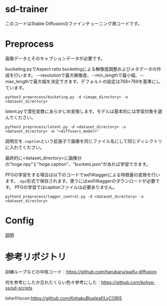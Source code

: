 # sd-trainer
このコードはStable Diffusionのファインチューニング用コードです。

# Preprocess
画像データとそのキャプションデータが必要です。

bucketing.pyでAspect ratio bucketingによる解像度調整およびメタデータの作成を行います。
--resolutionで最大解像度、--min_lengthで最小幅、--max_lengthで最大幅を決定できます。デフォルトの設定は768×768を基準にしています。
```
python3 preprocess/bucketing.py -d <image_directory> -o <dataset_directory>
```

latent.pyで潜在変数にあらかじめ変換します。モデルは基本的には学習対象を選んでください。
```
python3 preprocess/latent.py -d <dataset_directory> -o <dataset_directory> -m "<diffusers_model>"
```

説明文を```.caption```という拡張子で画像を同じファイル名にして同じディレクトリに入れてください。

最終的に<dataset_directory>に画像分の"hoge.npy"と"hoge.caption"、"buckets.json"があれば学習できます。

PFGの学習をする場合は以下のコードでwd14taggerによる特徴量の変換を行います。```.npz```形式で保存されます。使うにはwd14taggerのダウンロードが必要です。
PFGの学習ではcaptionファイルは必要ありません。
```
python3 preprocess/tagger_control.py -d <dataset_directory> -o <dataset_directory>
```

# Config
[説明](config/README.md)

# 参考リポジトリ
訓練ループなどの中核コード：https://github.com/harubaru/waifu-diffusion

何を参考にしたか忘れたくらい色々参考にした：https://github.com/kohya-ss/sd-scripts

lohaやlocon:https://github.com/KohakuBlueleaf/LyCORIS


